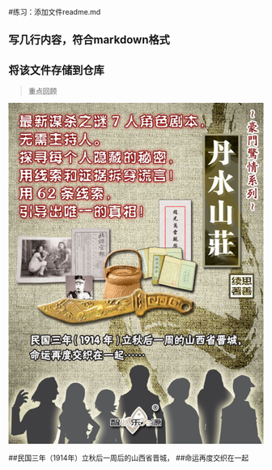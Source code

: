 #练习：添加文件readme.md
##     写几行内容，符合markdown格式
##     将该文件存储到仓库

>重点回顾

![](./01.jpg)     

##民国三年（1914年）立秋后一周后的山西省晋城，
##命运再度交织在一起
